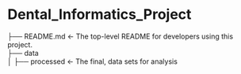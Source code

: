 # Dental_Informatics_Project

├── README.md          <- The top-level README for developers using this project.                                                                           
├── data                                                                                                                                                   
│   ├── processed      <- The final, data sets for analysis
